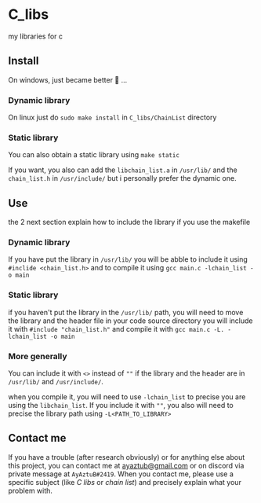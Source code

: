 # C_libs
my libraries for c

## Install
On windows, just became better 🤣 ...

### Dynamic library

On linux just do `sudo make install` in `C_libs/ChainList` directory

### Static library

You can also obtain a static library using `make static`

If you want, you also can add the `libchain_list.a` in `/usr/lib/`
and the `chain_list.h` in `/usr/include/` but i personally prefer
the dynamic one.

## Use

the 2 next section explain how to include the library if you use the makefile

### Dynamic library

If you have put the library in `/usr/lib/` you will be abble to include it
using `#inclide <chain_list.h>` and to compile it using
`gcc main.c -lchain_list -o main`

### Static library

if you haven't put the library in the `/usr/lib/` path, you will need to move
the library and the header file in your code source directory
you will include it with `#include "chain_list.h"` and compile it with
`gcc main.c -L. -lchain_list -o main`

### More generally

You can include it with `<>` instead of `""` if the library and the header are
in `/usr/lib/` and `/usr/include/`.

when you compile it, you will need to use `-lchain_list` to precise you are
using the `libchain_list`. If you include it with `""`, you also will need to
precise the library path using `-L<PATH_TO_LIBRARY>`


## Contact me

If you have a trouble (after research obviously) or for anything else about this project, you can contact me at ayaztub@gmail.com or on discord via private message at `AyAztuB#2419`. When you contact me, please use a specific subject (like _C libs_ or _chain list_) and precisely explain what your problem with.
